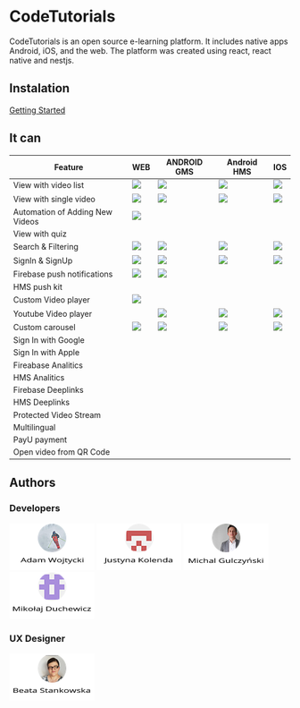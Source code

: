 
# CodeTutorials

CodeTutorials is an open source e-learning platform. It includes native apps Android, iOS, and the web. The platform was created using react, react native and nestjs. 

<!-- [Tu zapodam video gif z wygladam alikacji] -->

<!-- ## Demo

[WEB](http://google.com.au/)

or

[![alt text](./readmeasset/app_store.png "Download on the app Store")](http://google.com.au/)
[![alt text](./readmeasset/google_play.png "Get it on Google play")](http://google.com.au/) -->

## Instalation
[Getting Started](./doc/INSTALLATION.md)


## It can

| Feature                     	| WEB    	| ANDROID GMS 	| Android HMS 	| IOS    	|
|-----------------------------	|--------	|-------------	|-------------	|--------	|
| View with video list        	| ![][c] 	|    ![][c]   	|    ![][c]   	| ![][c] 	|
| View with single video      	| ![][c] 	|    ![][c]   	|    ![][c]   	| ![][c] 	|
|Automation of Adding New Videos| ![][c] 	|             	|             	|        	|
| View with quiz              	|        	|             	|             	|        	|
| Search & Filtering          	| ![][c] 	|    ![][c]   	|    ![][c]   	| ![][c] 	|
| SignIn & SignUp             	| ![][c] 	|    ![][c]   	|    ![][c]   	| ![][c] 	|
| Firebase push notifications 	| ![][c]    |    ![][c]   	|             	|        	|
| HMS push kit                	|        	|             	|             	|        	|
|Custom Video player            | ![][c]    |               |               |           |
|Youtube Video player           |           |    ![][c]     |  ![][c]       |   ![][c]  |
|Custom carousel                | ![][c]    | ![][c]        |  ![][c]       |   ![][c]  |
| Sign In with Google         	|        	|             	|             	|        	|
| Sign In with Apple          	|        	|             	|             	|        	|
| Fireabase Analitics         	|        	|             	|             	|        	|
| HMS Analitics               	|        	|             	|             	|        	|
| Firebase Deeplinks          	|        	|             	|             	|        	|
| HMS Deeplinks               	|        	|             	|             	|        	|
|Protected Video Stream         |           |               |             	|        	|
|Multilingual                   |           |               |             	|        	|
|PayU payment                   |           |               |             	|        	|
|Open video from QR Code        |           |               |             	|        	|


## Authors

### Developers
[![](./readmeasset/adam.png)](https://github.com/Adamwojty)
[![](./readmeasset/justyna.png)](https://github.com/JustynaKolenda)
[![](./readmeasset/michal.png)](https://github.com/mbobas)
[![](./readmeasset/mikolaj.png)](https://github.com/duch0416)

### UX Designer
[![](./readmeasset/beata.png)](https://www.linkedin.com/in/beata-stankowska-sta%C5%84czyk/)


[c]: ./readmeasset/check.png
